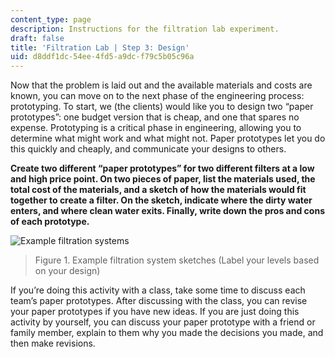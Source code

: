 ```yaml
---
content_type: page
description: Instructions for the filtration lab experiment.
draft: false
title: 'Filtration Lab | Step 3: Design'
uid: d8ddf1dc-54ee-4fd5-a9dc-f79c5b05c96a
---
```

Now that the problem is laid out and the available materials and costs are known, you can move on to the next phase of the engineering process: prototyping. To start, we (the clients) would like you to design two “paper prototypes”: one budget version that is cheap, and one that spares no expense. Prototyping is a critical phase in engineering, allowing you to determine what might work and what might not. Paper prototypes let you do this quickly and cheaply, and communicate your designs to others.

**Create two different “paper prototypes” for two different filters at a low and high price point. On two pieces of paper, list the materials used, the total cost of the materials, and a sketch of how the materials would fit together to create a filter. On the sketch, indicate where the dirty water enters, and where clean water exits. Finally, write down the pros and cons of each prototype.**

![Example filtration systems](https://courses.llx.edly.io/assets/courseware/v1/e8434151e74ffd55653ea085114fc349/asset-v1:llx+MITLLx81+Self-paced-2022+type@asset+block/ExampleFiltrationSystems.png)

> Figure 1. Example filtration system sketches (Label your levels based on your design)

If you’re doing this activity with a class, take some time to discuss each team’s paper prototypes. After discussing with the class, you can revise your paper prototypes if you have new ideas. If you are just doing this activity by yourself, you can discuss your paper prototype with a friend or family member, explain to them why you made the decisions you made, and then make revisions.
